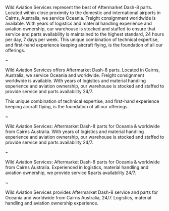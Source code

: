 Wild Aviation Services represent the best of Aftermarket Dash-8 parts. Located within close proximity to the domestic and international airports in Cairns, Australia, we service Oceania. Freight consignment worldwide is available. With years of logistics and material handling experience and aviation ownership, our warehouse is stocked and staffed to ensure that service and parts availability is maintained to the highest standard, 24 hours per day, 7 days per week. This unique combination of technical expertise, and first-hand experience keeping aircraft flying, is the foundation of all our offerings.

~

Wild Aviation Services offers Aftermarket Dash-8 parts. Located in Cairns, Australia, we service Oceania and worldwide. 
Freight consignment worldwide is available. With years of logistics and material handling experience and aviation ownership, our warehouse is stocked and staffed to provide service and parts availability 24/7.

This unique combination of technical expertise, and first-hand experience keeping aircraft flying, is the foundation of all our offerings.

~

Wild Aviation Services: Aftermarket Dash-8 parts for Oceania & worldwide from Cairns Australia. With years of logistics and material handling experience and aviation ownership, our warehouse is stocked and staffed to provide service and parts availability 24/7.

~

Wild Aviation Services: Aftermarket Dash-8 parts for Oceania & worldwide from Cairns Australia. Experienced in logistics, material handling and aviation ownership, we provide service &parts availability 24/7.

~

Wild Aviation Services provides Aftermarket Dash-8 service and parts for Oceania and worldwide from Cairns Australia, 24/7. Logistics, material handling and aviation ownership experience.